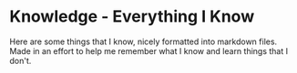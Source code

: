# Knowledge - Everything I Know

Here are some things that I know, nicely formatted into markdown files. Made in an effort to help me remember what I know and learn things that I don't.
